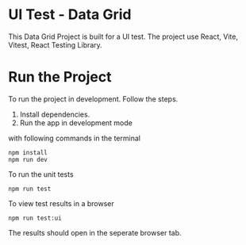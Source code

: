 # UI Test - Data Grid

This Data Grid Project is built for a UI test. The project use React, Vite, Vitest, React Testing Library.

# Run the Project

To run the project in development. Follow the steps.

1. Install dependencies.
2. Run the app in development mode

with following commands in the terminal

```
npm install
npm run dev

```

To run the unit tests

```
npm run test

```

To view test results in a browser

```
npm run test:ui

```
The results should open in the seperate browser tab.


